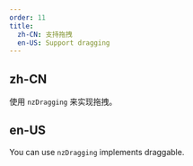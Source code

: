 ```yaml
---
order: 11
title:
  zh-CN: 支持拖拽
  en-US: Support dragging
---
```


## zh-CN

使用 `nzDragging` 来实现拖拽。

## en-US

You can use `nzDragging` implements draggable.
